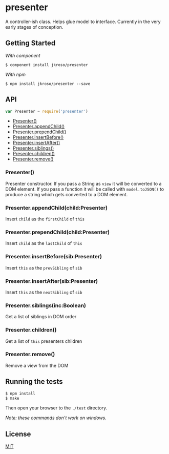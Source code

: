 # presenter

A controller-ish class. Helps glue model to interface. Currently in the very early stages of conception.

## Getting Started

_With component_  

	$ component install jkroso/presenter

_With npm_  

	$ npm install jkroso/presenter --save

## API

```javascript
var Presenter = require('presenter')
```
  - [Presenter()](#presenter)
  - [Presenter.appendChild()](#presenterappendchildchildpresenter)
  - [Presenter.prependChild()](#presenterprependchildchildpresenter)
  - [Presenter.insertBefore()](#presenterinsertbeforesibpresenter)
  - [Presenter.insertAfter()](#presenterinsertaftersibpresenter)
  - [Presenter.siblings()](#presentersiblingsincboolean)
  - [Presenter.children()](#presenterchildren)
  - [Presenter.remove()](#presenterremove)

### Presenter()

  Presenter constructor. 
  If you pass a String as `view` it will be converted to 
  a DOM element. If you pass a function it will be called 
  with `model.toJSON()` to produce a string which gets 
  converted to a DOM element.

### Presenter.appendChild(child:Presenter)

  Insert `child` as the `firstChild` of `this`

### Presenter.prependChild(child:Presenter)

  Insert `child` as the `lastChild` of `this`

### Presenter.insertBefore(sib:Presenter)

  Insert `this` as the `prevSibling` of `sib`

### Presenter.insertAfter(sib:Presenter)

  Insert `this` as the `nextSibling` of `sib`

### Presenter.siblings(inc:Boolean)

  Get a list of siblings in DOM order

### Presenter.children()

  Get a list of `this` presenters children

### Presenter.remove()

  Remove a view from the DOM

## Running the tests

```bash
$ npm install
$ make
```
Then open your browser to the `./test` directory.

_Note: these commands don't work on windows._ 

## License 

[MIT](License)
